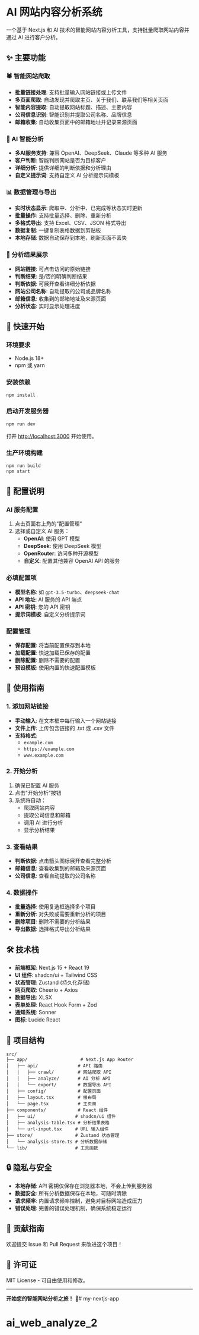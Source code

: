 # AI 网站内容分析系统

一个基于 Next.js 和 AI 技术的智能网站内容分析工具，支持批量爬取网站内容并通过 AI 进行客户分析。

## ✨ 主要功能

### 🕷️ 智能网站爬取
- **批量链接处理**: 支持批量输入网站链接或上传文件
- **多页面爬取**: 自动发现并爬取主页、关于我们、联系我们等相关页面
- **智能内容提取**: 自动提取网站标题、描述、主要内容
- **公司信息识别**: 智能识别并提取公司名称、品牌信息
- **邮箱收集**: 自动收集页面中的邮箱地址并记录来源页面

### 🤖 AI 智能分析
- **多AI服务支持**: 兼容 OpenAI、DeepSeek、Claude 等多种 AI 服务
- **客户判断**: 智能判断网站是否为目标客户
- **详细分析**: 提供详细的判断依据和分析理由
- **自定义提示词**: 支持自定义 AI 分析提示词模板

### 📊 数据管理与导出
- **实时状态显示**: 爬取中、分析中、已完成等状态实时更新
- **批量操作**: 支持批量选择、删除、重新分析
- **多格式导出**: 支持 Excel、CSV、JSON 格式导出
- **数据复制**: 一键复制表格数据到剪贴板
- **本地存储**: 数据自动保存到本地，刷新页面不丢失

### 🎯 分析结果展示
- **网站链接**: 可点击访问的原始链接
- **判断结果**: 是/否的明确判断结果
- **判断依据**: 可展开查看详细分析依据
- **网站公司名称**: 自动提取的公司或品牌名称
- **邮箱信息**: 收集到的邮箱地址及来源页面
- **分析状态**: 实时显示处理进度

## 🚀 快速开始

### 环境要求
- Node.js 18+ 
- npm 或 yarn

### 安装依赖
```bash
npm install
```

### 启动开发服务器
```bash
npm run dev
```

打开 [http://localhost:3000](http://localhost:3000) 开始使用。

### 生产环境构建
```bash
npm run build
npm start
```

## 🔧 配置说明

### AI 服务配置
1. 点击页面右上角的"配置管理"
2. 选择或自定义 AI 服务：
   - **OpenAI**: 使用 GPT 模型
   - **DeepSeek**: 使用 DeepSeek 模型
   - **OpenRouter**: 访问多种开源模型
   - **自定义**: 配置其他兼容 OpenAI API 的服务

### 必填配置项
- **模型名称**: 如 `gpt-3.5-turbo`、`deepseek-chat`
- **API 地址**: AI 服务的 API 端点
- **API 密钥**: 您的 API 密钥
- **提示词模板**: 自定义分析提示词

### 配置管理
- **保存配置**: 将当前配置保存到本地
- **加载配置**: 快速加载已保存的配置
- **删除配置**: 删除不需要的配置
- **预设模板**: 使用内置的快速配置模板

## 📝 使用指南

### 1. 添加网站链接
- **手动输入**: 在文本框中每行输入一个网站链接
- **文件上传**: 上传包含链接的 .txt 或 .csv 文件
- **支持格式**: 
  - `example.com`
  - `https://example.com`
  - `www.example.com`

### 2. 开始分析
1. 确保已配置 AI 服务
2. 点击"开始分析"按钮
3. 系统将自动：
   - 爬取网站内容
   - 提取公司信息和邮箱
   - 调用 AI 进行分析
   - 显示分析结果

### 3. 查看结果
- **判断依据**: 点击箭头图标展开查看完整分析
- **邮箱信息**: 查看收集到的邮箱及来源页面
- **公司信息**: 查看自动提取的公司名称

### 4. 数据操作
- **批量选择**: 使用复选框选择多个项目
- **重新分析**: 对失败或需要重新分析的项目
- **删除项目**: 删除不需要的分析结果
- **导出数据**: 选择格式导出分析结果

## 🛠️ 技术栈

- **前端框架**: Next.js 15 + React 19
- **UI 组件**: shadcn/ui + Tailwind CSS
- **状态管理**: Zustand (持久化存储)
- **网页爬取**: Cheerio + Axios
- **数据导出**: XLSX
- **表单处理**: React Hook Form + Zod
- **通知系统**: Sonner
- **图标**: Lucide React

## 📁 项目结构

```
src/
├── app/                    # Next.js App Router
│   ├── api/               # API 路由
│   │   ├── crawl/         # 网站爬取 API
│   │   ├── analyze/       # AI 分析 API
│   │   └── export/        # 数据导出 API
│   ├── config/            # 配置页面
│   ├── layout.tsx         # 根布局
│   └── page.tsx           # 主页面
├── components/            # React 组件
│   ├── ui/               # shadcn/ui 组件
│   ├── analysis-table.tsx # 分析结果表格
│   └── url-input.tsx     # URL 输入组件
├── store/                # Zustand 状态管理
│   └── analysis-store.ts # 分析数据存储
└── lib/                  # 工具函数
```

## 🔒 隐私与安全

- **本地存储**: API 密钥仅保存在浏览器本地，不会上传到服务器
- **数据安全**: 所有分析数据保存在本地，可随时清除
- **请求频率**: 内置请求频率控制，避免对目标网站造成压力
- **错误处理**: 完善的错误处理机制，确保系统稳定运行

## 🤝 贡献指南

欢迎提交 Issue 和 Pull Request 来改进这个项目！

## 📄 许可证

MIT License - 可自由使用和修改。

---

**开始您的智能网站分析之旅！** 🚀# my-nextjs-app

# ai_web_analyze_2
